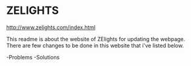 # ZELIGHTS

http://www.zelights.com/index.html

This readme is about the website of ZElights for updating the webpage. There are few changes to be done in this website that i've listed below.

-Problems
-Solutions





